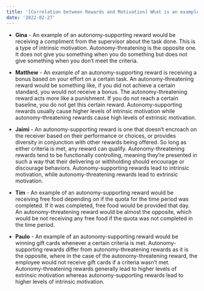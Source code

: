 ```yaml
---
title: '[Correlation between Rewards and Motivation] What is an example of an autonomy-supporting reward?  What sets it apart from an autonomy-threatening reward, in terms of the type of motivation they lead to?'
date: '2022-02-27'
---
```


- **Gina** - An example of an autonomy-supporting reward would be receiving a compliment from the supervisor about the task done. This is a type of intrinsic motivation. Autonomy-threatening is the opposite one. It does not give you something when you do something but does not give something when you don’t meet the criteria.  

- **Matthew** - An example of an autonomy-supporting reward is receiving a bonus based on your effort on a certain task. An autonomy-threatening reward would be something like, if you did not achieve a certain standard, you would not receive a bonus. The autonomy-threatening reward acts more like a punishment. If you do not reach a certain baseline, you do not get this certain reward. Autonomy-supporting rewards usually cause higher levels of intrinsic motivation while autonomy-threatening rewards cause high levels of extrinsic motivation.

- **Jaimi** - An autonomy-supporting reward is one that doesn’t encroach on the receiver based on their performance or choices, or provides diversity in conjunction with other rewards being offered.  So long as either criteria is met, any reward can qualify.  Autonomy-threatening rewards tend to be functionally controlling, meaning they’re presented in such a way that their delivering or withholding should encourage or discourage behaviors.  Autonomy-supporting rewards lead to intrinsic motivation, while autonomy-threatening rewards lead to extrinsic motivation.

- **Tim** - An example of an autonomy-supporting reward would be receiving free food depending on if the quota for the time period was completed. If it was completed, free food would be provided that day. An autonomy-threatening reward would be almost the opposite, which would be not receiving any free food if the quota was not completed in the time period.

- **Paulo** - An example of an autonomy-supporting reward would be winning gift cards whenever a certain criteria is met. Autonomy-supporting rewards differ from autonomy-threatening rewards as it is the opposite, where in the case of the autonomy-threatening reward, the employee would not receive gift cards if a criteria wasn’t met. Autonomy-threatening rewards generally lead to higher levels of extrinsic motivation whereas autonomy-supporting rewards lead to higher levels of intrinsic motivation.